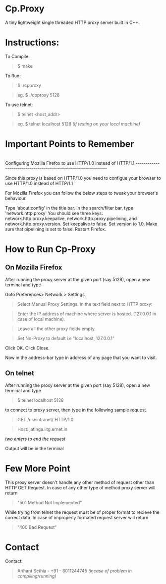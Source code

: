 Cp.Proxy
========

A tiny lightweight single threaded HTTP proxy server built in C++.

Instructions:
============================

To Compile:
>$ make

To Run:
>$ ./cpproxy <port>

>eg. $ ./cpproxy 5128


To use telnet:
>$ telnet <host_addr> <port>

>eg. $ telnet localhost 5128 *(If testing on your local machine)* 

Important Points to Remember
============================
<br>
Configuring Mozilla Firefox to use HTTP/1.0 instead of HTTP/1.1
---------------------------------------------------------------

Since this proxy is based on HTTP/1.0 you need to configue your browser to use HTTP/1.0 instead of HTTP/1.1

For Mozilla Firefox you can follow the below steps to tweak your browser's behaviour.

Type 'about:config' in the title bar.
In the search/filter bar, type 'network.http.proxy'
You should see three keys: network.http.proxy.keepalive, network.http.proxy.pipelining, and network.http.proxy.version.
Set keepalive to false. Set version to 1.0. Make sure that pipelining is set to false.
Restart Firefox.


How to Run Cp-Proxy
==============

On Mozilla Firefox
---------------------------------------------------------------
After running the proxy server at the given port (say 5128), open a new terminal and type

Goto Preferences> Network > Settings

>Select Manual Proxy Settings. In the text field next to HTTP proxy: 

>Enter the IP address of machine where server is hosted. (127.0.0.1 in case of local machine).

>Leave all the other proxy fields empty.

>Set No-Proxy to default i.e "localhost, 127.0.0.1"

Click OK.
Click Close.

Now in the address-bar type in address of any page that you want to visit.  

On telnet
---------------------------------------------------------------
After running the proxy server at the given port (say 5128), open a new terminal and type

>$ telnet localhost 5128

to connect to proxy server, then type in the following sample request

>GET /cseintranet/ HTTP/1.0

>Host: jatinga.iitg.ernet.in

*two enters to end the request*

Output will be in the terminal

Few More Point
===============

This proxy server doesn't handle any other method of request other than HTTP GET Request.
In case of any other type of method proxy server will return 
>"501 Method Not Implemented"

While trying from telnet the request must be of proper format to recieve the correct data.
In case of improperly formated request server will return 
>"400 Bad Request"

Contact
=======
Contact:
>Arihant Sethia - +91 - 8011244745 *(incase of problem in compiling/running)*